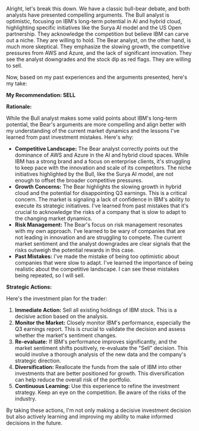 Alright, let's break this down. We have a classic bull-bear debate, and both analysts have presented compelling arguments. The Bull analyst is optimistic, focusing on IBM's long-term potential in AI and hybrid cloud, highlighting specific initiatives like the Surya AI model and the US Open partnership. They acknowledge the competition but believe IBM can carve out a niche. They are willing to hold. The Bear analyst, on the other hand, is much more skeptical. They emphasize the slowing growth, the competitive pressures from AWS and Azure, and the lack of significant innovation. They see the analyst downgrades and the stock dip as red flags. They are willing to sell.

Now, based on my past experiences and the arguments presented, here's my take:

**My Recommendation: SELL**

**Rationale:**

While the Bull analyst makes some valid points about IBM's long-term potential, the Bear's arguments are more compelling and align better with my understanding of the current market dynamics and the lessons I've learned from past investment mistakes. Here's why:

*   **Competitive Landscape:** The Bear analyst correctly points out the dominance of AWS and Azure in the AI and hybrid cloud spaces. While IBM has a strong brand and a focus on enterprise clients, it's struggling to keep pace with the innovation and scale of its competitors. The niche initiatives highlighted by the Bull, like the Surya AI model, are not enough to offset the broader competitive pressures.
*   **Growth Concerns:** The Bear highlights the slowing growth in hybrid cloud and the potential for disappointing Q3 earnings. This is a critical concern. The market is signaling a lack of confidence in IBM's ability to execute its strategic initiatives. I've learned from past mistakes that it's crucial to acknowledge the risks of a company that is slow to adapt to the changing market dynamics.
*   **Risk Management:** The Bear's focus on risk management resonates with my own approach. I've learned to be wary of companies that are not leading in innovation and are struggling to compete. The current market sentiment and the analyst downgrades are clear signals that the risks outweigh the potential rewards in this case.
*   **Past Mistakes:** I've made the mistake of being too optimistic about companies that were slow to adapt. I've learned the importance of being realistic about the competitive landscape. I can see these mistakes being repeated, so I will sell.

**Strategic Actions:**

Here's the investment plan for the trader:

1.  **Immediate Action:** Sell all existing holdings of IBM stock. This is a decisive action based on the analysis.
2.  **Monitor the Market:** Closely monitor IBM's performance, especially the Q3 earnings report. This is crucial to validate the decision and assess whether the market's sentiment changes.
3.  **Re-evaluate:** If IBM's performance improves significantly, and the market sentiment shifts positively, re-evaluate the "Sell" decision. This would involve a thorough analysis of the new data and the company's strategic direction.
4.  **Diversification:** Reallocate the funds from the sale of IBM into other investments that are better positioned for growth. This diversification can help reduce the overall risk of the portfolio.
5.  **Continuous Learning:** Use this experience to refine the investment strategy. Keep an eye on the competition. Be aware of the risks of the industry.

By taking these actions, I'm not only making a decisive investment decision but also actively learning and improving my ability to make informed decisions in the future.